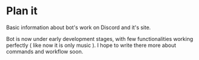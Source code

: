 # Plan it

Basic information about bot's work on Discord and it's site.

Bot is now under early development stages, with few functionalities working perfectly ( like now it is only music ).
I hope to write there more about commands and workflow soon. 

